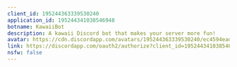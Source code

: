 ```yaml
---
client_id: 195244363339530240
application_id: 195244341038546948
botname: KawaiiBot
description: A kawaii Discord bot that makes your server more fun!
avatar: https://cdn.discordapp.com/avatars/195244363339530240/ec4594ead877809a2a53bade17f3cc94.png
link: https://discordapp.com/oauth2/authorize?client_id=195244341038546948&scope=bot
nsfw: false
---
```

